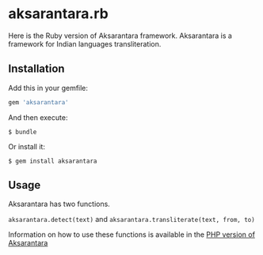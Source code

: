 # aksarantara.rb

Here is the Ruby version of Aksarantara framework. Aksarantara is a framework for Indian languages transliteration.

## Installation

Add this in your gemfile:

```ruby
gem 'aksarantara'
```

And then execute:

    $ bundle

Or install it:

    $ gem install aksarantara

## Usage

Aksarantara has two functions. 

`aksarantara.detect(text)` and `aksarantara.transliterate(text, from, to)`

Information on how to use these functions is available in the [PHP version of Aksarantara](https://www.github.com/enginestein/aksarantara.php)
